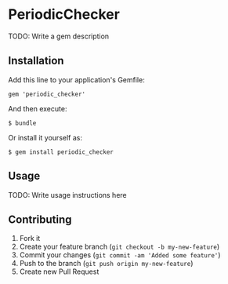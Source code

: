 # PeriodicChecker

TODO: Write a gem description

## Installation

Add this line to your application's Gemfile:

    gem 'periodic_checker'

And then execute:

    $ bundle

Or install it yourself as:

    $ gem install periodic_checker

## Usage

TODO: Write usage instructions here

## Contributing

1. Fork it
2. Create your feature branch (`git checkout -b my-new-feature`)
3. Commit your changes (`git commit -am 'Added some feature'`)
4. Push to the branch (`git push origin my-new-feature`)
5. Create new Pull Request
